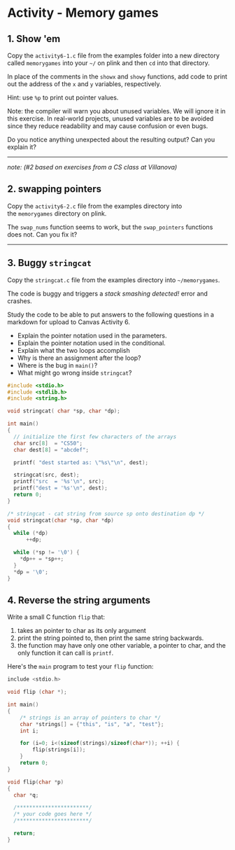 # Activity - Memory games

## 1. Show 'em

Copy the `activity6-1.c` file from the examples folder into a new 
directory called `memorygames` into your `~/` on plink 
and then `cd` into that directory.

In place of the comments in the `showx` and `showy` functions, 
add code to print out the address of the `x` and `y` variables, 
respectively. 

Hint: use `%p` to print out pointer values.

Note: the compiler will warn you about unused variables. We will ignore it in this exercise. In real-world projects, unused variables are to be avoided since they reduce readability and may cause confusion or even bugs.

Do you notice anything unexpected about the resulting output? 
Can you explain it?


---

_note: (#2 based on exercises from a CS class at Villanova)_

## 2. swapping pointers

Copy the `activity6-2.c` file from the examples directory into  
the `memorygames` directory on plink.

The `swap_nums` function seems to work, but the `swap_pointers` 
functions does not. Can you fix it?

---

## 3. Buggy `stringcat`
Copy the `stringcat.c` file from the examples directory into `~/memorygames`.

The code is buggy and triggers a *stack smashing detected!* error and crashes.

Study the code to be able to put answers to the following questions in a markdown for upload to Canvas Activity 6. 

* Explain the pointer notation used in the parameters.
* Explain the pointer notation used in the conditional.
* Explain what the two loops accomplish
* Why is there an assignment after the loop?
* Where is the bug in `main()`?
* What might go wrong inside `stringcat`?

```c
#include <stdio.h>
#include <stdlib.h>
#include <string.h>

void stringcat( char *sp, char *dp);

int main()
{
  // initialize the first few characters of the arrays
  char src[8]  = "CS50";
  char dest[8] = "abcdef";

  printf( "dest started as: \"%s\"\n", dest);

  stringcat(src, dest);
  printf("src  = '%s'\n", src);
  printf("dest = '%s'\n", dest);
  return 0;
}

/* stringcat - cat string from source sp onto destination dp */
void stringcat(char *sp, char *dp)
{
  while (*dp)
	  ++dp;

  while (*sp != '\0') {
    *dp++ = *sp++;
  }
  *dp = '\0';
}
```

<!--
For those who have already read/watched the [knowledge unit about gdb](../gdb/index.html), you can use `gdb` to inspect the state of the process when it crashed:

```bash
$ ulimit -c unlimited
$ mygcc stringcat.c -o stringcat
$ ./stringcat
dest started as: "abcdef"
src  = 'CS50'
dest = 'abcdefCS50'
*** stack smashing detected ***: terminated
Aborted (core dumped)
$ # find your UID's most recent coredump file
and save it in an shell variable
$ export coredump=$(ls -t /var/lib/apport/coredump/*$UID* | head -1)
$ echo $coredump
/var/lib/apport/coredump/core._thayerfs_home_d29265d_cs50-dev_tmp_aa.180338.158d32c0-568a-41f4-87c5-b9e0f11465d2.4081512.220718009
$ gdb stringcat $coredump
...
Reading symbols from stringcat...
[New LWP 4113919]
[Thread debugging using libthread_db enabled]
Using host libthread_db library "/lib/x86_64-linux-gnu/libthread_db.so.1".
Core was generated by `./stringcat`.
Program terminated with signal SIGABRT, Aborted.
...
(gdb) 

```
-->

## 4. Reverse the string arguments

Write a small C function `flip` that:

1. takes an pointer to char as its only argument
2. print the string pointed to, then print the same string backwards.
3. the function may have only one other variable, a pointer 
to char, and the only function it can call is `printf`.

Here's the `main` program to test your `flip` function:

```c
include <stdio.h>

void flip (char *);

int main()
{
    /* strings is an array of pointers to char */
    char *strings[] = {"this", "is", "a", "test"};
    int i;

    for (i=0; i<(sizeof(strings)/sizeof(char*)); ++i) {
        flip(strings[i]);
    }
    return 0;
}

void flip(char *p)
{
  char *q;

  /***********************/
  /* your code goes here */
  /***********************/

  return;
}

```
